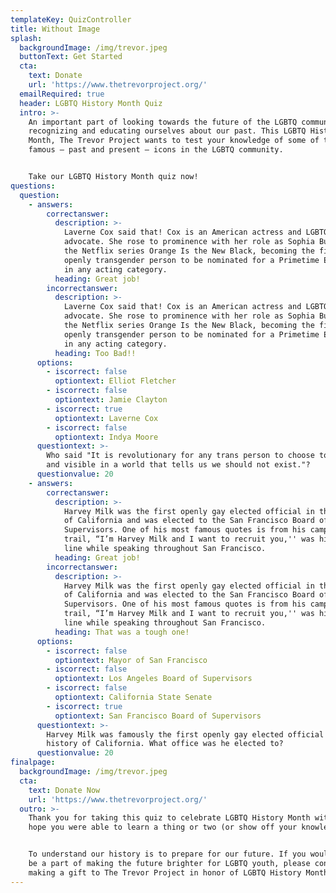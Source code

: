 ```yaml
---
templateKey: QuizController
title: Without Image
splash:
  backgroundImage: /img/trevor.jpeg
  buttonText: Get Started
  cta:
    text: Donate
    url: 'https://www.thetrevorproject.org/'
  emailRequired: true
  header: LGBTQ History Month Quiz
  intro: >-
    An important part of looking towards the future of the LGBTQ community is
    recognizing and educating ourselves about our past. This LGBTQ History
    Month, The Trevor Project wants to test your knowledge of some of the most
    famous — past and present — icons in the LGBTQ community. 


    Take our LGBTQ History Month quiz now!
questions:
  question:
    - answers:
        correctanswer:
          description: >-
            Laverne Cox said that! Cox is an American actress and LGBTQ+
            advocate. She rose to prominence with her role as Sophia Burset on
            the Netflix series Orange Is the New Black, becoming the first
            openly transgender person to be nominated for a Primetime Emmy Award
            in any acting category.
          heading: Great job!
        incorrectanswer:
          description: >-
            Laverne Cox said that! Cox is an American actress and LGBTQ+
            advocate. She rose to prominence with her role as Sophia Burset on
            the Netflix series Orange Is the New Black, becoming the first
            openly transgender person to be nominated for a Primetime Emmy Award
            in any acting category.
          heading: Too Bad!!
      options:
        - iscorrect: false
          optiontext: Elliot Fletcher
        - iscorrect: false
          optiontext: Jamie Clayton
        - iscorrect: true
          optiontext: Laverne Cox
        - iscorrect: false
          optiontext: Indya Moore
      questiontext: >-
        Who said "It is revolutionary for any trans person to choose to be seen
        and visible in a world that tells us we should not exist."?
      questionvalue: 20
    - answers:
        correctanswer:
          description: >-
            Harvey Milk was the first openly gay elected official in the history
            of California and was elected to the San Francisco Board of
            Supervisors. One of his most famous quotes is from his campaign
            trail, “I’m Harvey Milk and I want to recruit you,'' was his opening
            line while speaking throughout San Francisco. 
          heading: Great job!
        incorrectanswer:
          description: >-
            Harvey Milk was the first openly gay elected official in the history
            of California and was elected to the San Francisco Board of
            Supervisors. One of his most famous quotes is from his campaign
            trail, “I’m Harvey Milk and I want to recruit you,'' was his opening
            line while speaking throughout San Francisco.
          heading: That was a tough one!
      options:
        - iscorrect: false
          optiontext: Mayor of San Francisco
        - iscorrect: false
          optiontext: Los Angeles Board of Supervisors
        - iscorrect: false
          optiontext: California State Senate
        - iscorrect: true
          optiontext: San Francisco Board of Supervisors
      questiontext: >-
        Harvey Milk was famously the first openly gay elected official in the
        history of California. What office was he elected to?
      questionvalue: 20
finalpage:
  backgroundImage: /img/trevor.jpeg
  cta:
    text: Donate Now
    url: 'https://www.thetrevorproject.org/'
  outro: >-
    Thank you for taking this quiz to celebrate LGBTQ History Month with us. We
    hope you were able to learn a thing or two (or show off your knowledge)! 


    To understand our history is to prepare for our future. If you would like to
    be a part of making the future brighter for LGBTQ youth, please consider
    making a gift to The Trevor Project in honor of LGBTQ History Month today.
---
```



